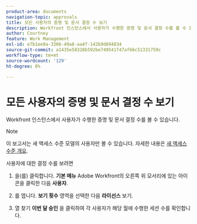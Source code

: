 ```yaml
---
product-area: documents
navigation-topic: approvals
title: 모든 사용자의 증명 및 문서 결정 수 보기
description: Workfront 인스턴스에서 사용자가 수행한 증명 및 문서 결정 수를 볼 수 있습니다.
author: Courtney
feature: Work Management
exl-id: e7b1ee0a-3306-49a8-aa4f-142b9d894834
source-git-commit: a1435e58328b592be749541f47af66c51331759c
workflow-type: tm+mt
source-wordcount: '129'
ht-degree: 0%

---
```


# 모든 사용자의 증명 및 문서 결정 수 보기

Workfront 인스턴스에서 사용자가 수행한 증명 및 문서 결정 수를 볼 수 있습니다.

>[!NOTE]
>
>이 보고서는 새 액세스 수준 모델의 사용자만 볼 수 있습니다. 자세한 내용은 [새 액세스 수준 개요](/help/quicksilver/administration-and-setup/add-users/how-access-levels-work/access-level-overview.md).

사용자에 대한 결정 수를 보려면

1. 을(를) 클릭합니다. **기본 메뉴** Adobe Workfront의 오른쪽 위 모서리에 있는 아이콘을 클릭한 다음 **사용자**.

1. 를 엽니다. **보기 횟수** 영역을 선택한 다음 **라이선스** 보기.

1. 열 찾기 **이번 달 승인** 을 클릭하여 각 사용자가 해당 월에 수행한 세션 수를 확인합니다.
